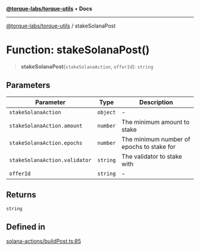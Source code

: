 [**@torque-labs/torque-utils**](../README.md) • **Docs**

***

[@torque-labs/torque-utils](../README.md) / stakeSolanaPost

# Function: stakeSolanaPost()

> **stakeSolanaPost**(`stakeSolanaAction`, `offerId`): `string`

## Parameters

| Parameter | Type | Description |
| ------ | ------ | ------ |
| `stakeSolanaAction` | `object` | - |
| `stakeSolanaAction.amount` | `number` | The minimum amount to stake |
| `stakeSolanaAction.epochs` | `number` | The minimum number of epochs to stake for |
| `stakeSolanaAction.validator` | `string` | The validator to stake with |
| `offerId` | `string` | - |

## Returns

`string`

## Defined in

[solana-actions/buildPost.ts:85](https://github.com/torque-labs/torque-utils/blob/c76fb4101d477d1e8e6fb4f5de7a277964527c27/solana-actions/buildPost.ts#L85)
